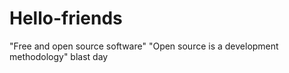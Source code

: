 # Hello-friends
"Free and open source software"
"Open source is a development methodology"
blast day
